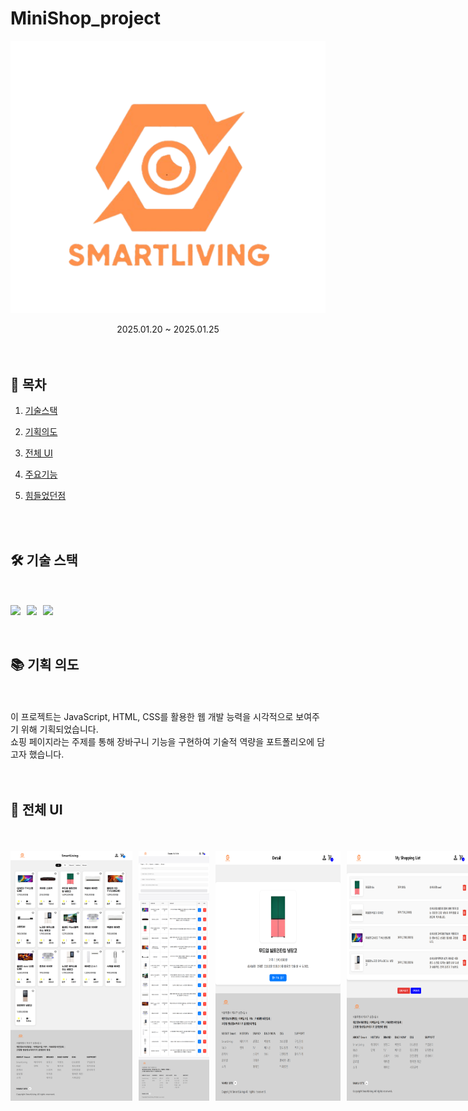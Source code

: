 # MiniShop_project

<p align="center"><img src="/detailimg/logo5.png"></p>
<div align=center>2025.01.20 ~ 2025.01.25 </div>

<br>

<br>

## 🔗 목차

1. [기술스택](#-기술-스택)
2. [기획의도](#-기획-의도)
3. [전체 UI](#-전체-ui)
4. [주요기능](#-주요-기능들)
5. [힘들었던점](#example)

   <br>
   <br>

## 🛠 기술 스택

<br>
<br>

<div style="display: flex; gap: 10px; align-items: center;">
  <img src="https://img.shields.io/badge/html5-E34F26?&style=for-the-badge&logo=html5&logoColor=white" />
  <img src="https://img.shields.io/badge/css3-1572B6?&style=for-the-badge&logo=html5&logoColor=white" />
  <img src="https://img.shields.io/badge/javascript-F7DF1E?&style=for-the-badge&logo=html5&logoColor=white" />
</div>

<br>
<br>

## 📚 기획 의도

<br>
<br>

<div>이 프로젝트는 JavaScript, HTML, CSS를 활용한 웹 개발 능력을 시각적으로 보여주기 위해 기획되었습니다.</div>
<div> 쇼핑 페이지라는 주제를 통해 장바구니 기능을 구현하여 기술적 역량을 포트폴리오에 담고자 했습니다.</div>

<br>
<br>

## 📐 전체 UI

<br>
<br>

<div style="display: flex; gap: 10px; align-items: center;">
<img style="width: 200px; height:400px" src="/readme_img/main.png">
<img style="width: 200px; height:400px" src="/readme_img/detail1.png">
<img style="width: 200px; height:400px" src="/readme_img/detail2.png">
<img style="width: 200px; height:400px" src="/readme_img/detail3.png">
<br>

## 💡 주요 기능들

<br>

### 🧡물품 등록

- <img>
